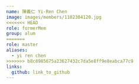 ```yaml
---
name: 陳義仁 Yi-Ren Chen 
image: images/members/1102304120.jpg 
<<<<<<< HEAD
role: formerMem
group: alum
=======
role: master
aliases:
  - yi ren chen
>>>>>>> b8c8985675a23627432c7da5e8ff9e8eabca77c9
links:
  github: link_to_github 
---
```

